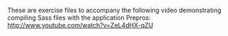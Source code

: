 These are exercise files to accompany the following video demonstrating compiling Sass files with the application Prepros:
http://www.youtube.com/watch?v=ZeL4dHX-qZU